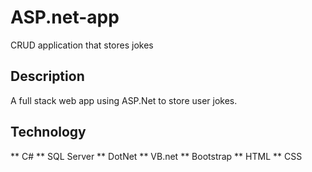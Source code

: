 # ASP.net-app
CRUD application that stores jokes

## Description 
A full stack web app using ASP.Net to store user jokes.

## Technology

** C#
** SQL Server
** DotNet
** VB.net
** Bootstrap
** HTML
** CSS

